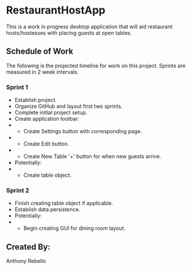 # RestaurantHostApp
This is a work in progress desktop application that will aid restaurant hosts/hostesses with placing guests at open tables.

## Schedule of Work
The following is the projected timeline for work on this project. Sprints are measured in 2 week intervals.

### Sprint 1
- Establish project.
- Organize GitHub and layout first two sprints.
- Complete initial project setup.
- Create application toolbar:
- - Create Settings button with corresponding page.
- - Create Edit button.
- - Create New Table '+' button for when new guests arrive.
- Potentially:
- - Create table object.

### Sprint 2
- Finish creating table object if applicable.
- Establish data persistence.
- Potentially:
- - Begin creating GUI for dining room layout.

## Created By:
Anthony Rebello
